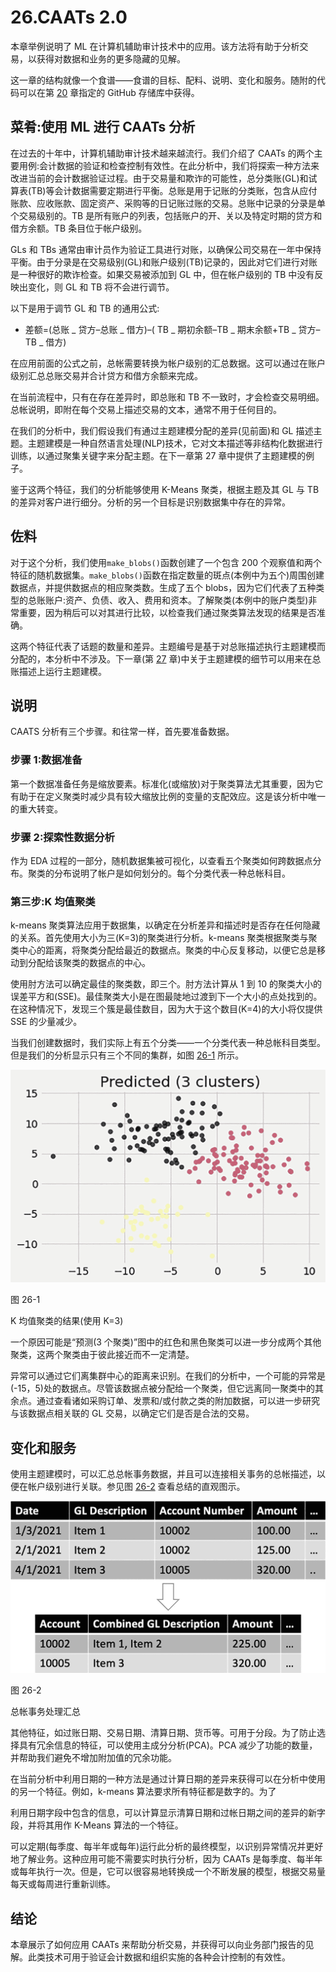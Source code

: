 # 26.CAATs 2.0

本章举例说明了 ML 在计算机辅助审计技术中的应用。该方法将有助于分析交易，以获得对数据和业务的更多隐藏的见解。

这一章的结构就像一个食谱——食谱的目标、配料、说明、变化和服务。随附的代码可以在第 [20](20.html) 章指定的 GitHub 存储库中获得。

## 菜肴:使用 ML 进行 CAATs 分析

在过去的十年中，计算机辅助审计技术越来越流行。我们介绍了 CAATs 的两个主要用例:会计数据的验证和检查控制有效性。在此分析中，我们将探索一种方法来改进当前的会计数据验证过程。由于交易量和欺诈的可能性，总分类账(GL)和试算表(TB)等会计数据需要定期进行平衡。总账是用于记账的分类账，包含从应付账款、应收账款、固定资产、采购等的日记账过账的交易。总账中记录的分录是单个交易级别的。TB 是所有账户的列表，包括账户的开、关以及特定时期的贷方和借方余额。TB 条目位于帐户级别。

GLs 和 TBs 通常由审计员作为验证工具进行对账，以确保公司交易在一年中保持平衡。由于分录是在交易级别(GL)和账户级别(TB)记录的，因此对它们进行对账是一种很好的欺诈检查。如果交易被添加到 GL 中，但在帐户级别的 TB 中没有反映出变化，则 GL 和 TB 将不会进行调节。

以下是用于调节 GL 和 TB 的通用公式:

*   差额=(总账 _ 贷方–总账 _ 借方)–( TB _ 期初余额–TB _ 期末余额+TB _ 贷方–TB _ 借方)

在应用前面的公式之前，总帐需要转换为帐户级别的汇总数据。这可以通过在账户级别汇总总账交易并合计贷方和借方余额来完成。

在当前流程中，只有在存在差异时，即总账和 TB 不一致时，才会检查交易明细。总帐说明，即附在每个交易上描述交易的文本，通常不用于任何目的。

在我们的分析中，我们假设我们有通过主题建模分配的差异(见前面)和 GL 描述主题。主题建模是一种自然语言处理(NLP)技术，它对文本描述等非结构化数据进行训练，以通过聚集关键字来分配主题。在下一章第 27 章中提供了主题建模的例子。

鉴于这两个特征，我们的分析能够使用 K-Means 聚类，根据主题及其 GL 与 TB 的差异对客户进行细分。分析的另一个目标是识别数据集中存在的异常。

## 佐料

对于这个分析，我们使用`make_blobs()`函数创建了一个包含 200 个观察值和两个特征的随机数据集。`make_blobs()`函数在指定数量的斑点(本例中为五个)周围创建数据点，并提供数据点的相应聚类数。生成了五个 blobs，因为它们代表了五种类型的总账账户:资产、负债、收入、费用和资本。了解聚类(本例中的账户类型)非常重要，因为稍后可以对其进行比较，以检查我们通过聚类算法发现的结果是否准确。

这两个特征代表了话题的数量和差异。主题编号是基于对总账描述执行主题建模而分配的，本分析中不涉及。下一章(第 [27](27.html) 章)中关于主题建模的细节可以用来在总账描述上运行主题建模。

## 说明

CAATS 分析有三个步骤。和往常一样，首先要准备数据。

### 步骤 1:数据准备

第一个数据准备任务是缩放要素。标准化(或缩放)对于聚类算法尤其重要，因为它有助于在定义聚类时减少具有较大缩放比例的变量的支配效应。这是该分析中唯一的重大转变。

### 步骤 2:探索性数据分析

作为 EDA 过程的一部分，随机数据集被可视化，以查看五个聚类如何跨数据点分布。聚类的分布说明了帐户是如何划分的。每个分类代表一种总帐科目。

### 第三步:K 均值聚类

k-means 聚类算法应用于数据集，以确定在分析差异和描述时是否存在任何隐藏的关系。首先使用大小为三(K=3)的聚类进行分析。k-means 聚类根据聚类与聚类中心的距离，将聚类分配给最近的数据点。聚类的中心反复移动，以便它总是移动到分配给该聚类的数据点的中心。

使用肘方法可以确定最佳的聚类数，即三个。肘方法计算从 1 到 10 的聚类大小的误差平方和(SSE)。最佳聚类大小是在图最陡地过渡到下一个大小的点处找到的。在这种情况下，发现三个簇是最佳数目，因为大于这个数目(K=4)的大小将仅提供 SSE 的少量减少。

当我们创建数据时，我们实际上有五个分类——一个分类代表一种总帐科目类型。但是我们的分析显示只有三个不同的集群，如图 [26-1](#Fig1) 所示。

![](img/513842_1_En_26_Fig1_HTML.jpg)

图 26-1

K 均值聚类的结果(使用 K=3)

一个原因可能是“预测(3 个聚类)”图中的红色和黑色聚类可以进一步分成两个其他聚类，这两个聚类由于彼此接近而不一定清楚。

异常可以通过它们离集群中心的距离来识别。在我们的分析中，一个可能的异常是(-15，5)处的数据点。尽管该数据点被分配给一个聚类，但它远离同一聚类中的其余点。通过查看诸如采购订单、发票和/或付款之类的附加数据，可以进一步研究与该数据点相关联的 GL 交易，以确定它们是否是合法的交易。

## 变化和服务

使用主题建模时，可以汇总总帐事务数据，并且可以连接相关事务的总帐描述，以便在帐户级别进行关联。参见图 [26-2](#Fig2) 查看总结的直观图示。

![](img/513842_1_En_26_Fig2_HTML.jpg)

图 26-2

总帐事务处理汇总

其他特征，如过账日期、交易日期、清算日期、货币等。可用于分段。为了防止选择具有冗余信息的特征，可以使用主成分分析(PCA)。PCA 减少了功能的数量，并帮助我们避免不增加附加值的冗余功能。

在当前分析中利用日期的一种方法是通过计算日期的差异来获得可以在分析中使用的另一个特征。例如，k-means 算法要求所有特征都是数字的。为了

利用日期字段中包含的信息，可以计算显示清算日期和过帐日期之间的差异的新字段，并将其用作 K-Means 算法的一个特征。

可以定期(每季度、每半年或每年)运行此分析的最终模型，以识别异常情况并更好地了解业务。这种应用可能不需要实时执行分析，因为 CAATs 是每季度、每半年或每年执行一次。但是，它可以很容易地转换成一个不断发展的模型，根据交易量每天或每周进行重新训练。

## 结论

本章展示了如何应用 CAATs 来帮助分析交易，并获得可以向业务部门报告的见解。此类技术可用于验证会计数据和组织实施的各种会计控制的有效性。